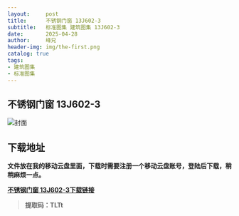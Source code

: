 ```yaml
---
layout:     post
title:      不锈钢门窗 13J602-3
subtitle:   标准图集 建筑图集 13J602-3
date:       2025-04-28
author:     峰兄
header-img: img/the-first.png
catalog: true
tags:
- 建筑图集
- 标准图集
---
```

## 不锈钢门窗 13J602-3
![封面](https://pic1.imgdb.cn/item/680e10d558cb8da5c8d047d9.png)

## 下载地址 ##
**文件放在我的移动云盘里面，下载时需要注册一个移动云盘账号，登陆后下载，稍稍麻烦一点。**  
  
[**不锈钢门窗 13J602-3下载链接**](https://caiyun.139.com/m/i?105CpTvbBdBZj)

> **提取码：TLTt**
